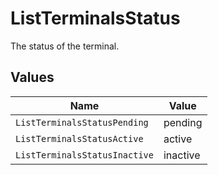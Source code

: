 # ListTerminalsStatus

The status of the terminal.


## Values

| Name                          | Value                         |
| ----------------------------- | ----------------------------- |
| `ListTerminalsStatusPending`  | pending                       |
| `ListTerminalsStatusActive`   | active                        |
| `ListTerminalsStatusInactive` | inactive                      |